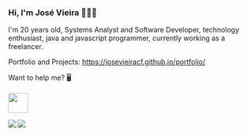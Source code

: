 ### Hi, I'm José Vieira 👋👨‍💻

I'm 20 years old, Systems Analyst and Software Developer, technology enthusiast, java and javascript programmer, currently working as a freelancer.

Portfolio and Projects: https://josevieiracf.github.io/portfolio/


Want to help me? 🖥
<br>
<br>
<a target="_blank" href="https://donorbox.org/a-pc-to-code"><img src="https://d1iczxrky3cnb2.cloudfront.net/button-medium-blue.png" height="40"/></a>


   <a href="https://github.com/JoseVieiraCF?tab=repositories">
     <img align='left' src="https://github-readme-stats.vercel.app/api/top-langs/?username=JoseVieiraCF&layout=compact&theme=radical&title_color=2ED3EA"/>
   </a>
   
<img src="https://github-readme-stats.vercel.app/api?username=JoseVieiraCF&theme=radical&title_color=2ED3EA&show_icons=true " />



